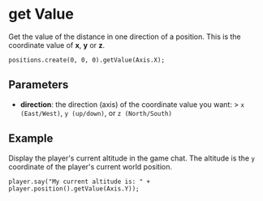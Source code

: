 # get Value

Get the value of the distance in one direction of a position. This is the coordinate value of **x**, **y** or **z**.

```sig
positions.create(0, 0, 0).getValue(Axis.X);
```

## Parameters

* **direction**: the direction (axis) of the coordinate value you want: > `x (East/West)`, `y (up/down)`, or `z (North/South)`

## Example

Display the player's current altitude in the game chat. The altitude is the `y` coordinate of the player's current world position.

```blocks
player.say("My current altitude is: " + player.position().getValue(Axis.Y));
```